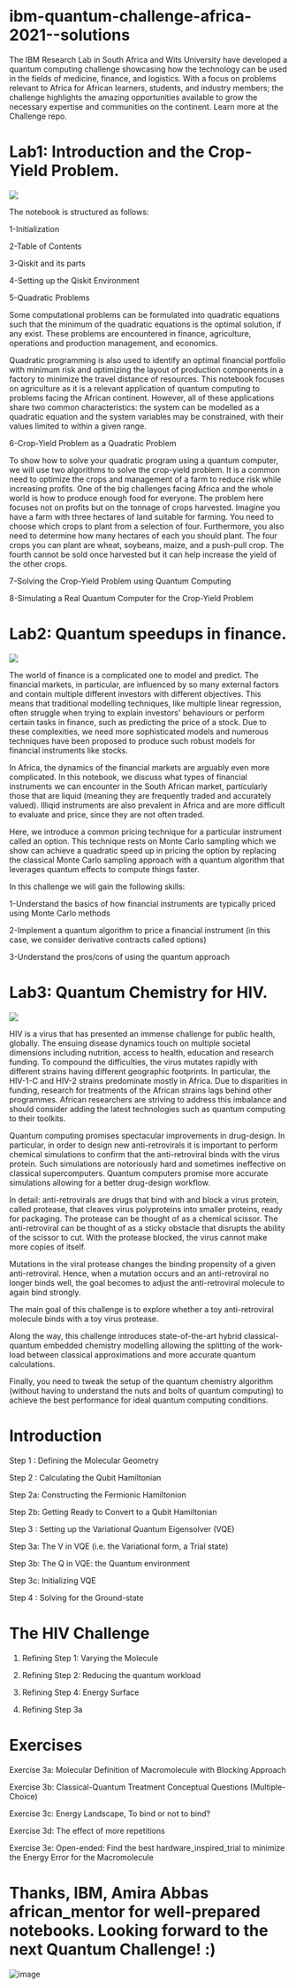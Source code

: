 # ibm-quantum-challenge-africa-2021--solutions

The IBM Research Lab in South Africa and Wits University have developed a quantum computing challenge showcasing how the technology can be used in the fields of medicine, finance, and logistics. With a focus on problems relevant to Africa for African learners, students, and industry members; the challenge highlights the amazing opportunities available to grow the necessary expertise and communities on the continent. Learn more at the Challenge repo.

# Lab1: Introduction and the Crop-Yield Problem.

![](https://user-images.githubusercontent.com/70172995/134530559-a27f5dc1-6ebe-43c9-852b-1b0e5f8079a2.png)

The notebook is structured as follows:

 1-Initialization

 2-Table of Contents

 3-Qiskit and its parts

 4-Setting up the Qiskit Environment

 5-Quadratic Problems

Some computational problems can be formulated into quadratic equations such that the minimum of the quadratic equations is the optimal solution, if any exist. These problems are encountered in finance, agriculture, operations and production management, and economics.

Quadratic programming is also used to identify an optimal financial portfolio with minimum risk and optimizing the layout of production components in a factory to minimize the travel distance of resources. This notebook focuses on agriculture as it is a relevant application of quantum computing to problems facing the African continent. However, all of these applications share two common characteristics: the system can be modelled as a quadratic equation and the system variables may be constrained, with their values limited to within a given range.

6-Crop-Yield Problem as a Quadratic Problem

To show how to solve your quadratic program using a quantum computer, we will use two algorithms to solve the crop-yield problem. It is a common need to optimize the crops and management of a farm to reduce risk while increasing profits. One of the big challenges facing Africa and the whole world is how to produce enough food for everyone. The problem here focuses not on profits but on the tonnage of crops harvested. Imagine you have a farm with three hectares of land suitable for farming. You need to choose which crops to plant from a selection of four. Furthermore, you also need to determine how many hectares of each you should plant. The four crops you can plant are wheat, soybeans, maize, and a push-pull crop. The fourth cannot be sold once harvested but it can help increase the yield of the other crops.

 7-Solving the Crop-Yield Problem using Quantum Computing

 8-Simulating a Real Quantum Computer for the Crop-Yield Problem

# Lab2: Quantum speedups in finance.

![](https://user-images.githubusercontent.com/70172995/134542720-da08e36f-500f-4ec6-958e-de070ad5b122.png)

The world of finance is a complicated one to model and predict. The financial markets, in particular, are influenced by so many external factors and contain multiple different investors with different objectives. This means that traditional modelling techniques, like multiple linear regression, often struggle when trying to explain investors' behaviours or perform certain tasks in finance, such as predicting the price of a stock. Due to these complexities, we need more sophisticated models and numerous techniques have been proposed to produce such robust models for financial instruments like stocks.

In Africa, the dynamics of the financial markets are arguably even more complicated. In this notebook, we discuss what types of financial instruments we can encounter in the South African market, particularly those that are liquid (meaning they are frequently traded and accurately valued). Illiqid instruments are also prevalent in Africa and are more difficult to evaluate and price, since they are not often traded.

Here, we introduce a common pricing technique for a particular instrument called an option. This technique rests on Monte Carlo sampling which we show can achieve a quadratic speed up in pricing the option by replacing the classical Monte Carlo sampling approach with a quantum algorithm that leverages quantum effects to compute things faster.

In this challenge we will gain the following skills:

 1-Understand the basics of how financial instruments are typically priced using Monte Carlo methods

 2-Implement a quantum algorithm to price a financial instrument (in this case, we consider derivative contracts called options)

 3-Understand the pros/cons of using the quantum approach


# Lab3: Quantum Chemistry for HIV.

![](https://user-images.githubusercontent.com/70172995/134550503-57e14400-2f08-46b8-9a4d-6a6a3f34dd48.png)

HIV is a virus that has presented an immense challenge for public health, globally. The ensuing disease dynamics touch on multiple societal dimensions including nutrition, access to health, education and research funding. To compound the difficulties, the virus mutates rapidly with different strains having different geographic footprints. In particular, the HIV-1-C and HIV-2 strains predominate mostly in Africa. Due to disparities in funding, research for treatments of the African strains lags behind other programmes. African researchers are striving to address this imbalance and should consider adding the latest technologies such as quantum computing to their toolkits.

Quantum computing promises spectacular improvements in drug-design. In particular, in order to design new anti-retrovirals it is important to perform chemical simulations to confirm that the anti-retroviral binds with the virus protein. Such simulations are notoriously hard and sometimes ineffective on classical supercomputers. Quantum computers promise more accurate simulations allowing for a better drug-design workflow.

In detail: anti-retrovirals are drugs that bind with and block a virus protein, called protease, that cleaves virus polyproteins into smaller proteins, ready for packaging. The protease can be thought of as a chemical scissor. The anti-retroviral can be thought of as a sticky obstacle that disrupts the ability of the scissor to cut. With the protease blocked, the virus cannot make more copies of itself.

Mutations in the viral protease changes the binding propensity of a given anti-retroviral. Hence, when a mutation occurs and an anti-retroviral no longer binds well, the goal becomes to adjust the anti-retroviral molecule to again bind strongly.

The main goal of this challenge is to explore whether a toy anti-retroviral molecule binds with a toy virus protease.

Along the way, this challenge introduces state-of-the-art hybrid classical-quantum embedded chemistry modelling allowing the splitting of the work-load between classical approximations and more accurate quantum calculations.

Finally, you need to tweak the setup of the quantum chemistry algorithm (without having to understand the nuts and bolts of quantum computing) to achieve the best performance for ideal quantum computing conditions.

# Introduction

 Step 1 : Defining the Molecular Geometry

 Step 2 : Calculating the Qubit Hamiltonian

 Step 2a: Constructing the Fermionic Hamiltonion

 Step 2b: Getting Ready to Convert to a Qubit Hamiltonian

 Step 3 : Setting up the Variational Quantum Eigensolver (VQE)

 Step 3a: The V in VQE (i.e. the Variational form, a Trial state)

 Step 3b: The Q in VQE: the Quantum environment

 Step 3c: Initializing VQE

 Step 4 : Solving for the Ground-state

# The HIV Challenge

 1. Refining Step 1: Varying the Molecule

 2. Refining Step 2: Reducing the quantum workload

 3. Refining Step 4: Energy Surface

 4. Refining Step 3a

# Exercises

 Exercise 3a: Molecular Definition of Macromolecule with Blocking Approach

 Exercise 3b: Classical-Quantum Treatment Conceptual Questions (Multiple-Choice)

 Exercise 3c: Energy Landscape, To bind or not to bind?

 Exercise 3d: The effect of more repetitions

 Exercise 3e: Open-ended: Find the best hardware_inspired_trial to minimize the Energy Error for the Macromolecule

# Thanks, IBM, Amira Abbas african_mentor for well-prepared notebooks. Looking forward to the next Quantum Challenge! :)

![image](https://user-images.githubusercontent.com/78730355/134781418-010238a4-2792-4092-8059-afcd4c086e87.png)
